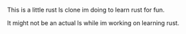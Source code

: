 This is a little rust ls clone im doing to learn rust for fun.

It might not be an actual ls while im working on learning rust.
